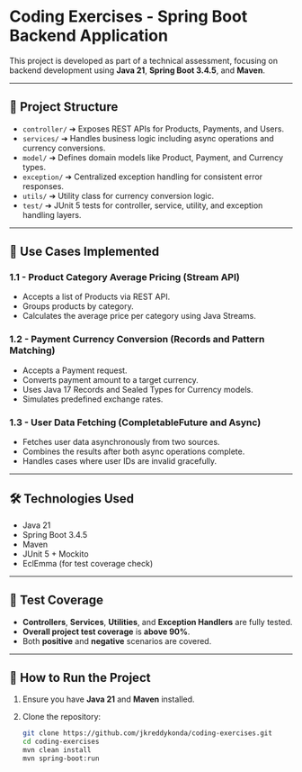 # Coding Exercises - Spring Boot Backend Application

This project is developed as part of a technical assessment, focusing on backend development using **Java 21**, **Spring Boot 3.4.5**, and **Maven**.

---

## 📂 Project Structure

- `controller/` ➔ Exposes REST APIs for Products, Payments, and Users.
- `services/` ➔ Handles business logic including async operations and currency conversions.
- `model/` ➔ Defines domain models like Product, Payment, and Currency types.
- `exception/` ➔ Centralized exception handling for consistent error responses.
- `utils/` ➔ Utility class for currency conversion logic.
- `test/` ➔ JUnit 5 tests for controller, service, utility, and exception handling layers.

---

## 🚀 Use Cases Implemented

### 1.1 - Product Category Average Pricing (Stream API)
- Accepts a list of Products via REST API.
- Groups products by category.
- Calculates the average price per category using Java Streams.

### 1.2 - Payment Currency Conversion (Records and Pattern Matching)
- Accepts a Payment request.
- Converts payment amount to a target currency.
- Uses Java 17 Records and Sealed Types for Currency models.
- Simulates predefined exchange rates.

### 1.3 - User Data Fetching (CompletableFuture and Async)
- Fetches user data asynchronously from two sources.
- Combines the results after both async operations complete.
- Handles cases where user IDs are invalid gracefully.

---

## 🛠 Technologies Used

- Java 21
- Spring Boot 3.4.5
- Maven
- JUnit 5 + Mockito
- EclEmma (for test coverage check)

---

## 🧪 Test Coverage

- **Controllers**, **Services**, **Utilities**, and **Exception Handlers** are fully tested.
- **Overall project test coverage** is **above 90%**.
- Both **positive** and **negative** scenarios are covered.

---

## 📜 How to Run the Project

1. Ensure you have **Java 21** and **Maven** installed.
2. Clone the repository:

   ```bash
   git clone https://github.com/jkreddykonda/coding-exercises.git
   cd coding-exercises
   mvn clean install
   mvn spring-boot:run
